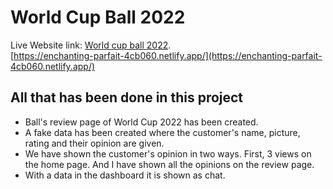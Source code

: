 # World Cup Ball 2022

Live Website link: [World cup ball 2022](https://enchanting-parfait-4cb060.netlify.app/).\
[https://enchanting-parfait-4cb060.netlify.app/](https://enchanting-parfait-4cb060.netlify.app/)

## All that has been done in this project

*  Ball's review page of World Cup 2022 has been created.
*  A fake data has been created where the customer's name, picture, rating and their opinion are given.
*  We have shown the customer's opinion in two ways. First, 3 views on the home page. And I have shown all the opinions on the review page.
*  With a data in the dashboard it is shown as chat.
